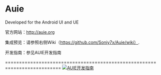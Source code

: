Auie
====

Developed for the Android UI and UE

官方网站：http://auie.org

集成预览：请参照右侧Wiki（https://github.com/Soniy7x/Auie/wiki）.

开发指南：参见AUIE开发指南

==========================================================================
 [![AUIE开发指南](https://github.com/Soniy7x/Auie/blob/master/Auie/auie.png)](http://wiki.auie.org)

